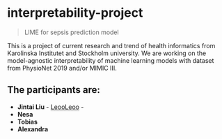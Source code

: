 # interpretability-project
> LIME for sepsis prediction model

This is a project of current research and trend of health informatics from Karolinska Institutet and Stockholm university. We are working on the model-agnostic interpretability of machine learning models with dataset from PhysioNet 2019 and/or MIMIC III.

## The participants are:
* **Jintai Liu** - [LeooLeoo](https://github.com/LeooLeoo) - 
* **Nesa**
* **Tobias**
* **Alexandra**